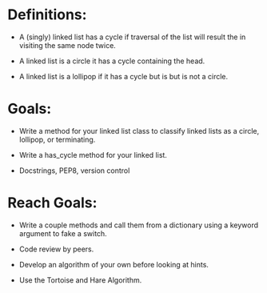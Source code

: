 # Definitions:

- A (singly) linked list has a cycle if traversal of the list will result the in visiting the same node twice.

- A linked list is a circle it has a cycle containing the head.

- A linked list is a lollipop if it has a cycle but is but is not a circle.

# Goals:

- Write a method for your linked list class to classify linked lists as a circle, lollipop, or terminating.

- Write a has_cycle method for your linked list.

- Docstrings, PEP8, version control

# Reach Goals:

- Write a couple methods and call them from a dictionary using a keyword argument to fake a switch.

- Code review by peers.

- Develop an algorithm of your own before looking at hints.

- Use the Tortoise and Hare Algorithm.
